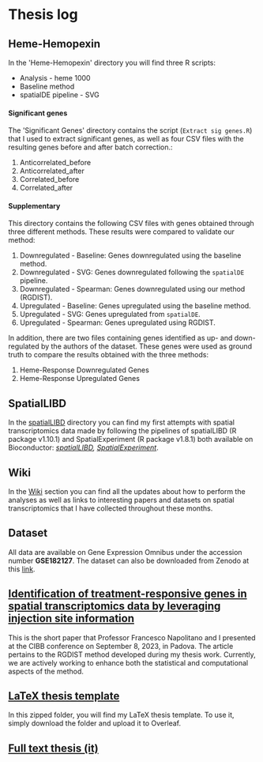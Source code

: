 # Thesis log

## Heme-Hemopexin
In the 'Heme-Hemopexin' directory you will find three R scripts:
* Analysis - heme 1000
* Baseline method
* spatialDE pipeline - SVG 

#### Significant genes
The 'Significant Genes' directory contains the script (`Extract sig genes.R`) that I used to extract significant genes, as well as four CSV files with the resulting genes before and after batch correction.:
1. Anticorrelated_before
2. Anticorrelated_after
3. Correlated_before
4. Correlated_after

#### Supplementary 
This directory contains the following CSV files with genes obtained through three different methods. These results were compared to validate our method:
1. Downregulated - Baseline: Genes downregulated using the baseline method.
2. Downregulated - SVG: Genes downregulated following the `spatialDE` pipeline.
3. Downregulated - Spearman: Genes downregulated using our method (RGDIST).
4. Upregulated - Baseline: Genes upregulated using the baseline method.
5. Upregulated - SVG: Genes upregulated from `spatialDE`.
6. Upregulated - Spearman: Genes upregulated using RGDIST.

In addition, there are two files containing genes identified as up- and down-regulated by the authors of the dataset. These genes were used as ground truth to compare the results obtained with the three methods:
1. Heme-Response Downregulated Genes
2. Heme-Response Upregulated Genes

## SpatialLIBD
In the [spatialLIBD](https://github.com/napolitanodst/Thesis-log-Felicita-Masone/tree/main/spatialLIBD) directory you can find my first attempts with spatial transcriptomics data made by following the pipelines of spatialLIBD (R package v1.10.1) and SpatialExperiment (R package v1.8.1) both available on Bioconductor: _[spatialLIBD](https://bioconductor.org/packages/release/data/experiment/html/spatialLIBD.html), [SpatialExperiment](https://bioconductor.org/packages/release/bioc/html/SpatialExperiment.html)_.

## Wiki
In the [Wiki](https://github.com/napolitanodst/Thesis-log-Felicita-Masone/wiki) section you can find all the updates about how to perform the analyses as well as links to interesting papers and datasets on spatial transcriptomics that I have collected throughout these months.

## Dataset
All data are available on Gene Expression Omnibus under the accession number **GSE182127**.
The dataset can also be downloaded from Zenodo at this [link](https://doi.org/10.5281/zenodo.5638720).

## [Identification of treatment-responsive genes in spatial transcriptomics data by leveraging injection site information](https://github.com/napolitanodst/Thesis-log-Felicita-Masone/blob/main/Identification%20of%20treatment-responsive%20genes%20in%20spatial%20transcriptomics%20data%20by%20leveraging%20injection%20site%20information.pdf)
This is the short paper that Professor Francesco Napolitano and I presented at the CIBB conference on September 8, 2023, in Padova. The article pertains to the RGDIST method developed during my thesis work. Currently, we are actively working to enhance both the statistical and computational aspects of the method.  

## [LaTeX thesis template](https://github.com/napolitanodst/Thesis-log-Felicita-Masone/blob/main/Template%20tesi%20LaTeX.zip)
In this zipped folder, you will find my LaTeX thesis template. To use it, simply download the folder and upload it to Overleaf.

## [Full text thesis (it)](https://github.com/napolitanodst/Thesis-log-Felicita-Masone/blob/main/Tesi%20completa.zip)
